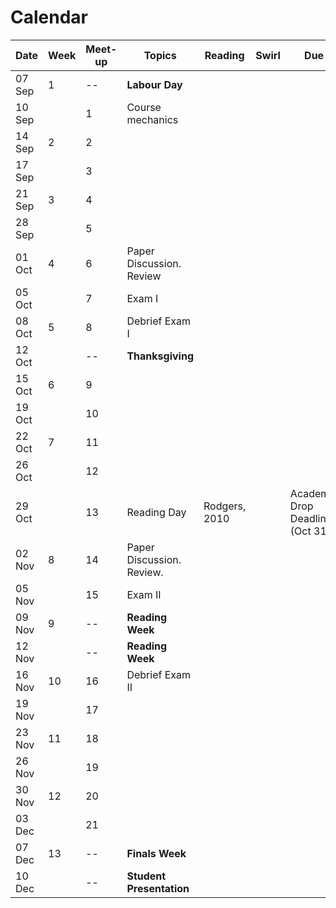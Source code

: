# Calendar 


Date   |Week|Meet-up | Topics  | Reading | Swirl | Due
-------|----|------|---------|---------|--------------------|---|      
07 Sep |1 |--| **Labour Day**  |  |  |  |  
10 Sep |	|1 | Course mechanics |  |  |  |   
14 Sep |2 |2 |  |  |  |  |   
17 Sep |	|3 |  |  |  |  |   
21 Sep |3	|4 |  |  |  |  |   
28 Sep |	|5 |  |  |  |  |   
01 Oct |4	|6 |Paper Discussion. Review  |  |  |  |       	
05 Oct |	|7 |Exam I  |  |  | |     
08 Oct |5	|8 |Debrief Exam I  |  |  | |     	
12 Oct |	|--| **Thanksgiving**  |  |  | |    
15 Oct |6	|9 |  |  |  |  |   
19 Oct | 	|10|  |  |  |  |   
22 Oct |7	|11|  |  |  |  |    
26 Oct |	|12|  |  |  |  | 
29 Oct |	|13| Reading Day | Rodgers, 2010  |  | Academic Drop Deadline (Oct 31)  | 
02 Nov |8	|14| Paper Discussion. Review.  |  |  |  |      	
05 Nov |	|15| Exam II |  |  |  |   
09 Nov |9	|--| **Reading Week**  |  |  |  |   
12 Nov |	|--| **Reading Week** |  |  |  |   
16 Nov |10|16| Debrief Exam II |  |  |  |   
19 Nov |	|17|  |  |  |  |   
23 Nov |11|18|  |  |  |  |   
26 Nov |	|19|  |  |  |  |   
30 Nov |12|20|  |  |  |  |   
03 Dec |	|21|  |  |  |  |   
07 Dec |13|--| **Finals Week**  |  |  |  |   
10 Dec |  |--| **Student Presentation**  |  |  |  |   